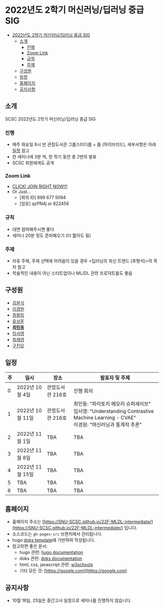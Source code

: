 # 2022년도 2학기 머신러닝/딥러닝 중급 SIG

- [2022년도 2학기 머신러닝/딥러닝 중급 SIG](#2022년도-2학기-머신러닝딥러닝-중급-sig)
  - [소개](#소개)
    - [진행](#진행)
    - [Zoom Link](#zoom-link)
    - [규칙](#규칙)
    - [주제](#주제)
  - [구성원](#구성원)
  - [일정](#일정)
  - [홈페이지](#홈페이지)
  - [공지사항](#공지사항)

## 소개

SCSC 2022년도 2학기 머신러닝/딥러닝 중급 SIG

### 진행

- 매주 화요일 8시 반 관정도서관 그룹스터디룸 + 줌 (하이브리드), 세부사항은 아래 [일정](#일정) 참고
- 한 세미나에 3분 씩, 한 학기 동안 총 2번의 발표
- SCSC 회원에게도 공개

### Zoom Link

- [CLICK! JOIN RIGHT NOW!!!](https://snu-ac-kr.zoom.us/j/8996775094?pwd=akhCMDZPRnR3VisrcFNvU20rbFpUdz09)
- Or Just...
  - [회의 ID] 899 677 5094
  - [암호] qzPN4j or 822456

### 규칙

- 대면 참여해주시면 좋다
- 세미나 20분 정도 준비해오기 (더 짧아도 됨)

### 주제

- 자유 주제, 주제 선택에 어려움이 있을 경우 <딥러닝의 최신 트렌드 (추형석)>의 목차 참고
- 학술적인 내용이 아닌 스타트업이나 ML/DL 관련 프로덕트들도 좋음

## 구성원

- [김윤식](https://github.com/yoonshik1205)
- [이경원](https://github.com/kw-lee)
- [최필립](https://github.com/pswcsj)
- [유상훈](https://github.com/sanghoonnam)
- [**최민동**](https://github.com/orange-fritters)
- [임서영](https://github.com/xxbelight)
- [최재영](https://github.com/Jaeyoung-Choi)
- [구진모](https://github.com/linear0127)

## 일정

| 주  | 일시             | 장소             |  발표자 및 주제                                                                                                                         |
| --- | ---------------- | ---------------- | --------------------------------------------------------------------------------------------------------------------------------------- |
| 0   | 2022년 10월 4일  | 관정도서관 216호 | 진행 회의                                                                                                                               |
| 1   | 2022년 10월 11일 | 관정도서관 216호 | 최민동: "파이토치 메모리 슈퍼세이브"<br>임서영: "Understanding Contrastive Machine Learning - CVAE"<br>이경원: "머신러닝과 통계적 추론" |
| 2   | 2022년 11월 1일  | TBA              | TBA                                                                                                                                     |
| 3   | 2022년 11월 8일  | TBA              | TBA                                                                                                                                     |
| 4   | 2022년 11월 15일 | TBA              | TBA                                                                                                                                     |
| 5   | TBA              | TBA              | TBA                                                                                                                                     |
| 6   | TBA              | TBA              | TBA                                                                                                                                     |

## 홈페이지

* 홈페이지 주소는 [https://SNU-SCSC.github.io/22F-MLDL-intermediate/](https://SNU-SCSC.github.io/22F-MLDL-intermediate/) 입니다.
* 소스코드는 `gh-pages-src` 브랜치에서 관리됩니다.
* hugo [doks template](https://github.com/h-enk/doks)에 기반하여 작성됩니다.
* 참고하면 좋은 문서:
  * hugo 관련: [hugo documentation](https://gohugo.io/documentation/)
  * doks 관련: [doks documentation](https://getdoks.org)
  * html, css, javascript 관련: [w3schools](https://www.w3schools.com)
  * 기타 모든 것: [https://google.com](https://google.com)

## 공지사항

- 10월 18일, 25일은 중간고사 일정으로 세미나를 진행하지 않습니다.
